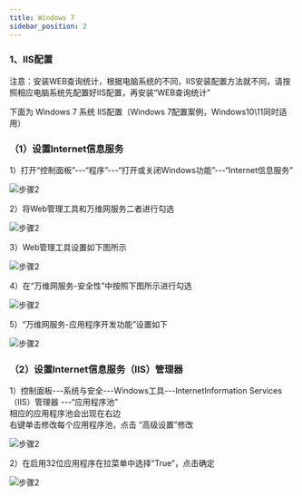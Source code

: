 ```yaml
---
title: Windows 7
sidebar_position: 2
---
```

### 1、IIS配置
<p style={{marginLeft:"2em" ,fontSize:"20px" ,color:"red"}}>
注意：安装WEB查询统计，根据电脑系统的不同，IIS安装配置方法就不同，请按照相应电脑系统先配置好IIS配置，再安装“WEB查询统计”
</p>

<p style={{marginLeft:"2em" ,fontSize:"20px" ,color:"red"}}>
下面为 Windows 7 系统 IIS配置（Windows 7配置案例，Windows10\11同时适用）
</p>

### （1）设置Internet信息服务
<p style={{ marginLeft:"2em" ,fontSize:"20px"}}>
  1）打开“控制面板”---“程序”---“打开或关闭Windows功能”---“Internet信息服务”
</p> 
<img src="/img/softwareInstall/12.png" alt="步骤2" style={{ marginLeft: "4em"}} />

<p style={{ marginLeft:"2em" ,fontSize:"20px"}}>
  2）将Web管理工具和万维网服务二者进行勾选
</p> 
<img src="/img/softwareInstall/13.png" alt="步骤2" style={{ marginLeft: "4em"}} />

<p style={{ marginLeft:"2em" ,fontSize:"20px"}}>
  3）Web管理工具设置如下图所示
</p> 
<img src="/img/softwareInstall/14.png" alt="步骤2" style={{ marginLeft: "4em"}} />

<p style={{ marginLeft:"2em" ,fontSize:"20px"}}>
  4）在“万维网服务-安全性”中按照下图所示进行勾选
</p> 
<img src="/img/softwareInstall/15.png" alt="步骤2" style={{ marginLeft: "4em"}} />

<p style={{ marginLeft:"2em" ,fontSize:"20px"}}>
  5）“万维网服务-应用程序开发功能”设置如下
</p> 
<img src="/img/softwareInstall/16.png" alt="步骤2" style={{ marginLeft: "4em"}} />

### （2）设置Internet信息服务（IIS）管理器
<p style={{ marginLeft:"2em" ,fontSize:"20px"}}>
  1）控制面板---系统与安全---Windows工具---InternetInformation Services（IIS）管理器 ---“应用程序池” <br />
相应的应用程序池会出现在右边<br />
右键单击修改每个应用程序池，点击 “高级设置”修改
</p> 
<img src="/img/softwareInstall/17.png" alt="步骤2" style={{ marginLeft: "4em"}} />

<p style={{ marginLeft:"2em" ,fontSize:"20px"}}>
  2）在启用32位应用程序在拉菜单中选择“True”，点击确定
</p> 
<img src="/img/softwareInstall/18.png" alt="步骤2" style={{ marginLeft: "4em"}} />